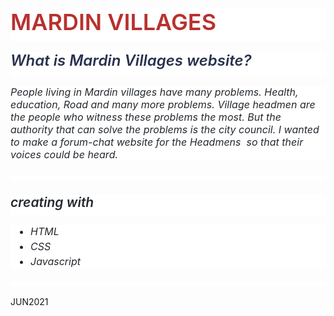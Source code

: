 <h1 style='box-sizing: border-box; font-size: 2em; margin-top: 0px !important; margin-right: 0px; margin-bottom: 16px; margin-left: 0px; font-weight: 600; line-height: 1.25; border-bottom: 1px solid var(--color-border-secondary); padding-bottom: 0.3em; color: rgb(36, 41, 46); font-family: -apple-system, BlinkMacSystemFont, "Segoe UI", Helvetica, Arial, sans-serif, "Apple Color Emoji", "Segoe UI Emoji"; font-style: normal; font-variant-ligatures: normal; font-variant-caps: normal; letter-spacing: normal; orphans: 2; text-align: start; text-indent: 0px; text-transform: none; white-space: normal; widows: 2; word-spacing: 0px; -webkit-text-stroke-width: 0px; background-color: rgb(255, 255, 255); text-decoration-thickness: initial; text-decoration-style: initial; text-decoration-color: initial;'><span style="font-size: 36px; color: rgb(184, 49, 47);">MARDIN VILLAGES</span></h1>
<h1 style='box-sizing: border-box; font-size: 2em; margin-top: 0px !important; margin-right: 0px; margin-bottom: 16px; margin-left: 0px; font-weight: 600; line-height: 1.25; border-bottom: 1px solid var(--color-border-secondary); padding-bottom: 0.3em; color: rgb(36, 41, 46); font-family: -apple-system, BlinkMacSystemFont, "Segoe UI", Helvetica, Arial, sans-serif, "Apple Color Emoji", "Segoe UI Emoji"; font-style: normal; font-variant-ligatures: normal; font-variant-caps: normal; letter-spacing: normal; orphans: 2; text-align: start; text-indent: 0px; text-transform: none; white-space: normal; widows: 2; word-spacing: 0px; -webkit-text-stroke-width: 0px; background-color: rgb(255, 255, 255); text-decoration-thickness: initial; text-decoration-style: initial; text-decoration-color: initial;'><span style="font-size: 24px;"><em><span style="color: rgb(40, 50, 78);">What is Mardin Villages website?</span></em></span></h1>
<p style='box-sizing: border-box; margin-bottom: 16px; margin-top: 0px; color: rgb(36, 41, 46); font-family: -apple-system, BlinkMacSystemFont, "Segoe UI", Helvetica, Arial, sans-serif, "Apple Color Emoji", "Segoe UI Emoji"; font-size: 16px; font-style: normal; font-variant-ligatures: normal; font-variant-caps: normal; font-weight: 400; letter-spacing: normal; orphans: 2; text-align: start; text-indent: 0px; text-transform: none; white-space: normal; widows: 2; word-spacing: 0px; -webkit-text-stroke-width: 0px; background-color: rgb(255, 255, 255); text-decoration-thickness: initial; text-decoration-style: initial; text-decoration-color: initial;'><em>People living in Mardin villages have many problems. Health, education, Road and many more problems. Village headmen are the people who witness these problems the most. But the authority that can solve the problems is the city council. I wanted to make a forum-chat website for the Headmens &nbsp;so that their voices could be heard.</em></p>
<h2 style='box-sizing: border-box; margin-bottom: 16px; margin-top: 24px; font-weight: 600; font-size: 1.5em; line-height: 1.25; border-bottom: 1px solid var(--color-border-secondary); padding-bottom: 0.3em; color: rgb(36, 41, 46); font-family: -apple-system, BlinkMacSystemFont, "Segoe UI", Helvetica, Arial, sans-serif, "Apple Color Emoji", "Segoe UI Emoji"; font-style: normal; font-variant-ligatures: normal; font-variant-caps: normal; letter-spacing: normal; orphans: 2; text-align: start; text-indent: 0px; text-transform: none; white-space: normal; widows: 2; word-spacing: 0px; -webkit-text-stroke-width: 0px; background-color: rgb(255, 255, 255); text-decoration-thickness: initial; text-decoration-style: initial; text-decoration-color: initial;'><a aria-hidden="true" class="anchor" href="https://github.com/Symbolll/Quiz-Website#what-is-inside-of-it" style="box-sizing: border-box; background-color: transparent; color: var(--color-text-link); text-decoration: none; float: left; line-height: 1; margin-left: -20px; padding-right: 4px;"></a></h2>
<h2 style='box-sizing: border-box; margin-bottom: 16px; margin-top: 24px; font-weight: 600; font-size: 1.5em; line-height: 1.25; border-bottom: 1px solid var(--color-border-secondary); padding-bottom: 0.3em; color: rgb(36, 41, 46); font-family: -apple-system, BlinkMacSystemFont, "Segoe UI", Helvetica, Arial, sans-serif, "Apple Color Emoji", "Segoe UI Emoji"; font-style: normal; font-variant-ligatures: normal; font-variant-caps: normal; letter-spacing: normal; orphans: 2; text-align: start; text-indent: 0px; text-transform: none; white-space: normal; widows: 2; word-spacing: 0px; -webkit-text-stroke-width: 0px; background-color: rgb(255, 255, 255); text-decoration-thickness: initial; text-decoration-style: initial; text-decoration-color: initial;'><a aria-hidden="true" class="anchor" href="https://github.com/Symbolll/Quiz-Website#used-technologies" style="box-sizing: border-box; background-color: transparent; color: var(--color-text-link); text-decoration: none; float: left; line-height: 1; margin-left: -20px; padding-right: 4px;"></a><em><span style="background-color: rgb(255, 255, 255);">creating with</span></em></h2>
<ul style='box-sizing: border-box; margin-bottom: 16px; margin-top: 0px; padding-left: 2em; color: rgb(36, 41, 46); font-family: -apple-system, BlinkMacSystemFont, "Segoe UI", Helvetica, Arial, sans-serif, "Apple Color Emoji", "Segoe UI Emoji"; font-size: 16px; font-style: normal; font-variant-ligatures: normal; font-variant-caps: normal; font-weight: 400; letter-spacing: normal; orphans: 2; text-align: start; text-indent: 0px; text-transform: none; white-space: normal; widows: 2; word-spacing: 0px; -webkit-text-stroke-width: 0px; background-color: rgb(255, 255, 255); text-decoration-thickness: initial; text-decoration-style: initial; text-decoration-color: initial;'>
    <li style="box-sizing: border-box;"><span style="background-color: rgb(255, 255, 255);"><em>HTML</em></span></li>
    <li style="box-sizing: border-box; margin-top: 0.25em;"><span style="background-color: rgb(255, 255, 255);"><em>CSS</em></span></li>
    <li style="box-sizing: border-box; margin-top: 0.25em;"><em><span style="background-color: rgb(255, 255, 255);">Javascript</span></em></li>
</ul>
<h2 style='box-sizing: border-box; margin-bottom: 16px; margin-top: 24px; font-weight: 600; font-size: 1.5em; line-height: 1.25; border-bottom: 1px solid var(--color-border-secondary); padding-bottom: 0.3em; color: rgb(36, 41, 46); font-family: -apple-system, BlinkMacSystemFont, "Segoe UI", Helvetica, Arial, sans-serif, "Apple Color Emoji", "Segoe UI Emoji"; font-style: normal; font-variant-ligatures: normal; font-variant-caps: normal; letter-spacing: normal; orphans: 2; text-align: start; text-indent: 0px; text-transform: none; white-space: normal; widows: 2; word-spacing: 0px; -webkit-text-stroke-width: 0px; background-color: rgb(255, 255, 255); text-decoration-thickness: initial; text-decoration-style: initial; text-decoration-color: initial;'><a aria-hidden="true" class="anchor" href="https://github.com/Symbolll/Quiz-Website#author" style="box-sizing: border-box; background-color: transparent; color: var(--color-text-link); text-decoration: none; float: left; line-height: 1; margin-left: -20px; padding-right: 4px;"></a></h2>
<p>JUN2021</p>
